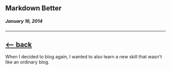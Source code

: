 ## Markdown Better 
##### January 16, 2014
---
[<-- back](https://www.jaredphillips.io/#blog)
---

When I decided to blog again, I wanted to also learn a new skill that wasn't like an ordinary blog. 
